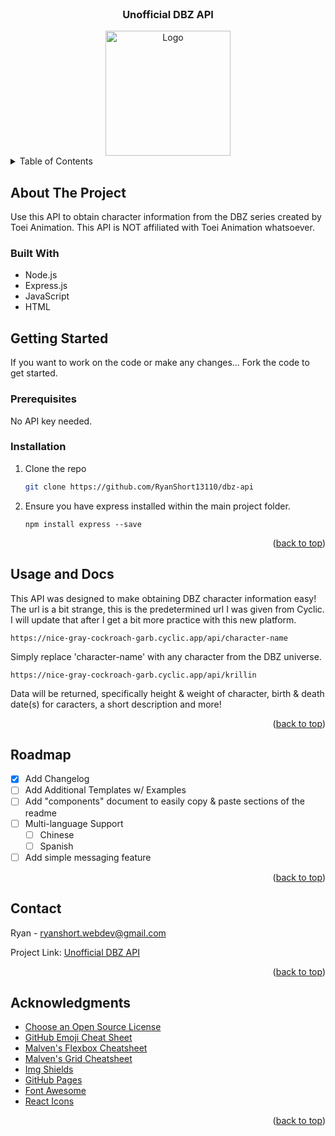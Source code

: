 <div id="top"></div>

<!-- PROJECT LOGO -->

<br />


<h3 align="center">Unofficial DBZ API</h3>

<div align="center">
    <img src="https://duckduckgo.com/i/fa1f7406.png" alt="Logo" width="200">
    </a>
</div>



<!-- TABLE OF CONTENTS -->
<details>
  <summary>Table of Contents</summary>
  <ol>
    <li>
      <a href="#about-the-project">About The Project</a>
      <ul>
        <li><a href="#built-with">Built With</a></li>
      </ul>
    </li>
    <li>
      <a href="#getting-started">Getting Started</a>
      <ul>
        <li><a href="#prerequisites">Prerequisites</a></li>
        <li><a href="#installation">Installation</a></li>
      </ul>
    </li>
    <li><a href="#usage">Usage</a></li>
    <li><a href="#roadmap">Roadmap</a></li>
    <li><a href="#license">License</a></li>
    <li><a href="#contact">Contact</a></li>
    <li><a href="#acknowledgments">Acknowledgments</a></li>
  </ol>
</details>


<!-- ABOUT THE PROJECT -->
## About The Project

Use this API to obtain character information from the DBZ series created by Toei Animation. This API is NOT affiliated with Toei Animation whatsoever.

### Built With

* Node.js
* Express.js
* JavaScript
* HTML


<!-- GETTING STARTED -->
## Getting Started

If you want to work on the code or make any changes...
Fork the code to get started.

### Prerequisites

No API key needed.

### Installation



1. Clone the repo
   ```sh
   git clone https://github.com/RyanShort13110/dbz-api
   ```
3. Ensure you have express installed within the main project folder.
   ```
   npm install express --save
   ```

<p align="right">(<a href="#top">back to top</a>)</p>



<!-- USAGE EXAMPLES -->
## Usage and Docs

This API was designed to make obtaining DBZ character information easy!
The url is a bit strange, this is the predetermined url I was given from Cyclic.
I will update that after I get a bit more practice with this new platform.

```
https://nice-gray-cockroach-garb.cyclic.app/api/character-name
```
Simply replace 'character-name' with any character from the DBZ universe.
```
https://nice-gray-cockroach-garb.cyclic.app/api/krillin
```

Data will be returned, specifically height & weight of character, birth & death date(s) for caracters, a short description and more!

<p align="right">(<a href="#top">back to top</a>)</p>



<!-- ROADMAP -->
## Roadmap

- [x] Add Changelog
- [ ] Add Additional Templates w/ Examples
- [ ] Add "components" document to easily copy & paste sections of the readme
- [ ] Multi-language Support
    - [ ] Chinese
    - [ ] Spanish
- [ ] Add simple messaging feature

<p align="right">(<a href="#top">back to top</a>)</p>


<!-- CONTACT -->
## Contact

Ryan - ryanshort.webdev@gmail.com

Project Link: [Unofficial DBZ API](https://nice-gray-cockroach-garb.cyclic.app/)

<p align="right">(<a href="#top">back to top</a>)</p>



<!-- ACKNOWLEDGMENTS -->
## Acknowledgments

* [Choose an Open Source License](https://choosealicense.com)
* [GitHub Emoji Cheat Sheet](https://www.webpagefx.com/tools/emoji-cheat-sheet)
* [Malven's Flexbox Cheatsheet](https://flexbox.malven.co/)
* [Malven's Grid Cheatsheet](https://grid.malven.co/)
* [Img Shields](https://shields.io)
* [GitHub Pages](https://pages.github.com)
* [Font Awesome](https://fontawesome.com)
* [React Icons](https://react-icons.github.io/react-icons/search)

<p align="right">(<a href="#top">back to top</a>)</p>


<!-- MARKDOWN LINKS & IMAGES -->
<!-- https://www.markdownguide.org/basic-syntax/#reference-style-links -->
[contributors-shield]: https://img.shields.io/github/contributors/othneildrew/Best-README-Template.svg?style=for-the-badge
[contributors-url]: https://github.com/othneildrew/Best-README-Template/graphs/contributors
[forks-shield]: https://img.shields.io/github/forks/othneildrew/Best-README-Template.svg?style=for-the-badge
[forks-url]: https://github.com/othneildrew/Best-README-Template/network/members
[stars-shield]: https://img.shields.io/github/stars/othneildrew/Best-README-Template.svg?style=for-the-badge
[stars-url]: https://github.com/othneildrew/Best-README-Template/stargazers
[issues-shield]: https://img.shields.io/github/issues/othneildrew/Best-README-Template.svg?style=for-the-badge
[issues-url]: https://github.com/othneildrew/Best-README-Template/issues
[license-shield]: https://img.shields.io/github/license/othneildrew/Best-README-Template.svg?style=for-the-badge
[license-url]: https://github.com/othneildrew/Best-README-Template/blob/master/LICENSE.txt
[linkedin-shield]: https://img.shields.io/badge/-LinkedIn-black.svg?style=for-the-badge&logo=linkedin&colorB=555
[linkedin-url]: https://linkedin.com/in/othneildrew
[product-screenshot]: images/screenshot.png

